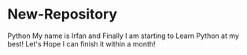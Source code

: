 # New-Repository
Python
My name is Irfan and Finally I am starting to Learn Python at my best!
Let's Hope I can finish it within a month! 
